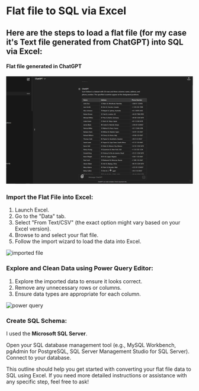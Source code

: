 # Flat file to SQL via Excel

## Here are the steps to load a flat file (for my case it's Text file generated from ChatGPT) into SQL via Excel:
#### Flat file generated in ChatGPT
![Flat file](images/flat_file.png)

### Import the Flat File into Excel:

1. Launch Excel.
2. Go to the "Data" tab.
3. Select "From Text/CSV" (the exact option might vary based on your Excel version).
4. Browse to and select your flat file.
5. Follow the import wizard to load the data into Excel.

![imported file]()
   
### Explore and Clean Data using Power Query Editor:

1. Explore the imported data to ensure it looks correct.
2. Remove any unnecessary rows or columns.
3. Ensure data types are appropriate for each column.

![power query]()
   
### Create SQL Schema:
I used the **Microsoft SQL Server**.

Open your SQL database management tool (e.g., MySQL Workbench, pgAdmin for PostgreSQL, SQL Server Management Studio for SQL Server).
Connect to your database.

This outline should help you get started with converting your flat file data to SQL using Excel. If you need more detailed instructions or assistance with any specific step, feel free to ask!
